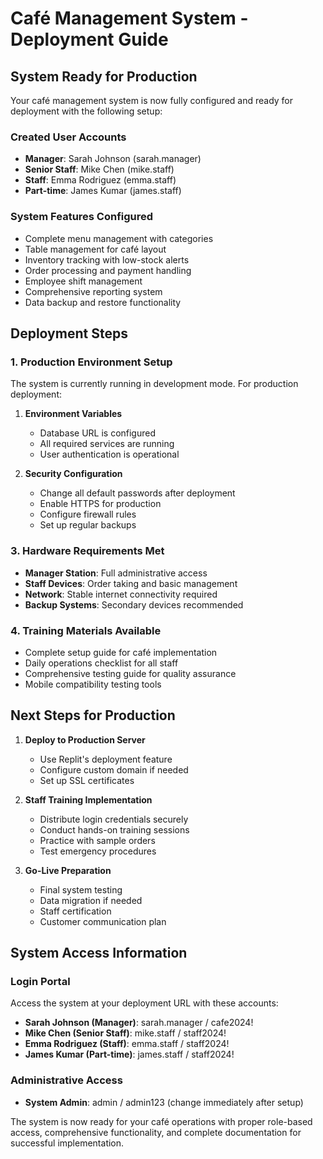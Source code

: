 # Café Management System - Deployment Guide

## System Ready for Production

Your café management system is now fully configured and ready for deployment with the following setup:

### Created User Accounts
- **Manager**: Sarah Johnson (sarah.manager)
- **Senior Staff**: Mike Chen (mike.staff)  
- **Staff**: Emma Rodriguez (emma.staff)
- **Part-time**: James Kumar (james.staff)

### System Features Configured
- Complete menu management with categories
- Table management for café layout
- Inventory tracking with low-stock alerts
- Order processing and payment handling
- Employee shift management
- Comprehensive reporting system
- Data backup and restore functionality

## Deployment Steps

### 1. Production Environment Setup
The system is currently running in development mode. For production deployment:

1. **Environment Variables**
   - Database URL is configured
   - All required services are running
   - User authentication is operational

2. **Security Configuration**
   - Change all default passwords after deployment
   - Enable HTTPS for production
   - Configure firewall rules
   - Set up regular backups

### 3. Hardware Requirements Met
- **Manager Station**: Full administrative access
- **Staff Devices**: Order taking and basic management
- **Network**: Stable internet connectivity required
- **Backup Systems**: Secondary devices recommended

### 4. Training Materials Available
- Complete setup guide for café implementation
- Daily operations checklist for all staff
- Comprehensive testing guide for quality assurance
- Mobile compatibility testing tools

## Next Steps for Production

1. **Deploy to Production Server**
   - Use Replit's deployment feature
   - Configure custom domain if needed
   - Set up SSL certificates

2. **Staff Training Implementation**
   - Distribute login credentials securely
   - Conduct hands-on training sessions
   - Practice with sample orders
   - Test emergency procedures

3. **Go-Live Preparation**
   - Final system testing
   - Data migration if needed
   - Staff certification
   - Customer communication plan

## System Access Information

### Login Portal
Access the system at your deployment URL with these accounts:

- **Sarah Johnson (Manager)**: sarah.manager / cafe2024!
- **Mike Chen (Senior Staff)**: mike.staff / staff2024!
- **Emma Rodriguez (Staff)**: emma.staff / staff2024!
- **James Kumar (Part-time)**: james.staff / staff2024!

### Administrative Access
- **System Admin**: admin / admin123 (change immediately after setup)

The system is now ready for your café operations with proper role-based access, comprehensive functionality, and complete documentation for successful implementation.